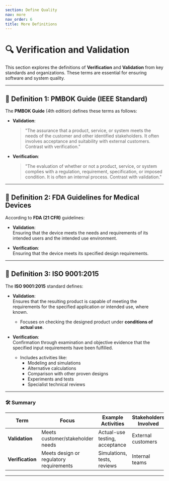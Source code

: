 ```yaml
---
section: Define Quality
nav: more
nav_order: 6
title: More Definitions
---
```


# 🔍 Verification and Validation  

This section explores the definitions of **Verification** and **Validation** from key standards and organizations. These terms are essential for ensuring software and system quality.  

---

## 📖 Definition 1: PMBOK Guide (IEEE Standard)  

The **PMBOK Guide** (4th edition) defines these terms as follows:  

- **Validation**:  
  > "The assurance that a product, service, or system meets the needs of the customer and other identified stakeholders. It often involves acceptance and suitability with external customers. Contrast with verification."  

- **Verification**:  
  > "The evaluation of whether or not a product, service, or system complies with a regulation, requirement, specification, or imposed condition. It is often an internal process. Contrast with validation."  

---

## 📑 Definition 2: FDA Guidelines for Medical Devices  

According to **FDA (21 CFR)** guidelines:  

- **Validation**:  
  Ensuring that the device meets the needs and requirements of its intended users and the intended use environment.  

- **Verification**:  
  Ensuring that the device meets its specified design requirements.  

---

## 📜 Definition 3: ISO 9001:2015  

The **ISO 9001:2015** standard defines:  

- **Validation**:  
  Ensures that the resulting product is capable of meeting the requirements for the specified application or intended use, where known.  
  - Focuses on checking the designed product under **conditions of actual use**.  

- **Verification**:  
  Confirmation through examination and objective evidence that the specified input requirements have been fulfilled.  
  - Includes activities like:  
    - Modeling and simulations  
    - Alternative calculations  
    - Comparison with other proven designs  
    - Experiments and tests  
    - Specialist technical reviews  

---

### 🛠️ Summary  

| Term          | Focus                                   | Example Activities                 | Stakeholders Involved |
|---------------|-----------------------------------------|-------------------------------------|------------------------|
| **Validation** | Meets customer/stakeholder needs       | Actual-use testing, acceptance     | External customers     |
| **Verification** | Meets design or regulatory requirements | Simulations, tests, reviews        | Internal teams         |

---
